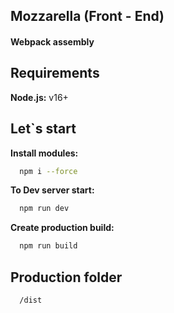 
## Mozzarella (Front - End)

#### Webpack assembly

## Requirements 

**Node.js:** v16+

## Let`s start 

**Install modules:** 

```bash
  npm i --force
```

**To Dev server start:** 

```bash
  npm run dev
```

**Create production build:** 

```bash
  npm run build
```

## Production folder


```bash
  /dist
```
